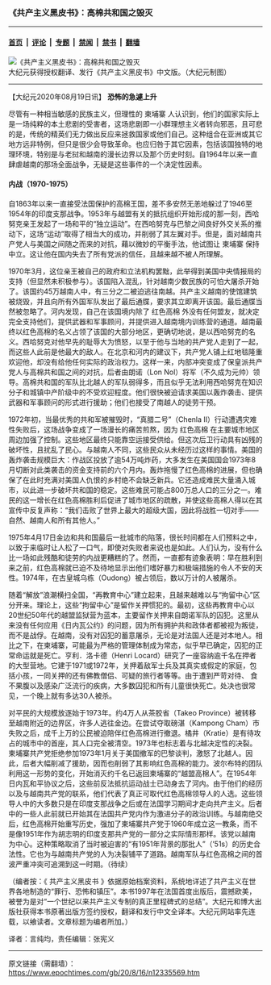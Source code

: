 ### 《共产主义黑皮书》：高棉共和国之毁灭

---

#### [首页](../../../..?n12335569) &nbsp;|&nbsp; [评论](../../../../../epoch-comment?n12335569) &nbsp;|&nbsp; [专题](../../../../../epoch-special?n12335569) &nbsp;|&nbsp; [禁闻](../../../../../epoch-news?n12335569) &nbsp;|&nbsp; [禁书](../../../../../books?n12335569) &nbsp;|&nbsp; [翻墙](https://github.com/gfw-breaker/nogfw/blob/master/README.md?n12335569)


<div><img alt="《共产主义黑皮书》：高棉共和国之毁灭" class="attachment-djy_600_400 size-djy_600_400 wp-post-image" src="https://i.epochtimes.com/assets/uploads/2017/12/dcbb5ad1ea37934a168afd29d68d142e-600x400.jpg"/>
<div class="caption">
 大纪元获得授权翻译、发行《共产主义黑皮书》中文版。（大纪元制图）
</div></div><hr/><div class="post_content" id="artbody" itemprop="articleBody">
 <!-- article content begin -->
 <p>
  【大纪元2020年08月19日讯】
  <strong>
   恐怖的急遽上升
  </strong>
 </p>
 <p>
  尽管有一种相当敏感的民族主义，但理性的
  <ok href="https://www.epochtimes.com/gb/tag/%E6%9F%AC%E5%9F%94%E5%AF%A8.html">
   柬埔寨
  </ok>
  人认识到，他们的国家实际上是一场纯粹的本土悲剧的受害者，这场悲剧即一小群理想主义者转向邪恶，且可悲的是，传统的精英们无力做出反应来拯救国家或他们自己。这种组合在亚洲或其它地方远非特例，但只是很少会导致革命。也应归咎于其它因素，包括该国独特的地理环境，特别是与老挝和越南的漫长边界以及那个历史时刻。自1964年以来一直肆虐越南的那场全面战争，无疑是这些事件的一个决定性因素。
 </p>
 <h4>
  内战（1970-1975）
 </h4>
 <p>
  自1863年以来一直接受法国保护的高棉王国，差不多安然无恙地躲过了1946至1954年的印度支那战争。1953年与越盟有关的抵抗组织开始形成的那一刻，西哈努克亲王发起了一场和平的“独立运动”。在西哈努克与巴黎之间良好外交关系的推动下，这场“运动”取得了相当大的成功，并削弱了其左翼对手。但是，面对越南共产党人与美国之间随之而来的对抗，藉以微妙的平衡手法，他试图让
  <ok href="https://www.epochtimes.com/gb/tag/%E6%9F%AC%E5%9F%94%E5%AF%A8.html">
   柬埔寨
  </ok>
  保持中立。这让他在国内失去了所有党派的信任，且越来越不被人所理解。
 </p>
 <p>
  1970年3月，这位亲王被自己的政府和立法机构罢黜，此举得到美国中央情报局的支持（但显然未积极参与）。该国陷入混乱，针对越南少数民族的可怕大屠杀开始了。该国约45万越南人中，有三分之二被迫逃往南越。共产主义越南的使馆建筑被烧毁，并且向所有外国军队发出了最后通牒，要求其立即离开该国。最后通牒当然被忽略了。河内发现，自己在该国境内除了
  <ok href="https://www.epochtimes.com/gb/tag/%E7%BA%A2%E8%89%B2%E9%AB%98%E6%A3%89.html">
   红色高棉
  </ok>
  外没有任何盟友，就决定完全支持他们，提供武器和军事顾问，并提供进入越南境内训练营的通道。越南最终以红色高棉的名义占领了该国的大部分地区，更确切地说，是以西哈努克的名义。西哈努克对他早先的耻辱大为愤怒，以至于他与当地的共产党人走到了一起，而这些人此前是他最大的敌人。在北京和河内的建议下，共产党人铺上红地毯隆重欢迎他，却没有给他任何实际的政治权力。这样一来，内部冲突变成了保皇派共产党人与高棉共和国之间的对抗，后者由朗诺（Lon Nol）将军（不久成为元帅）领导。高棉共和国的军队比北越人的军队弱得多，而且似乎无法利用西哈努克在知识分子和城镇中产阶级中的不受欢迎程度。他们很快被迫请求美国以轰炸袭击、提供武器和军事顾问的形式进行援助；他们也接受了南越人的徒劳干预。
 </p>
 <p>
  1972年初，当最优秀的共和军被摧毁时，“真腊二号”（Chenla II）行动遭遇灾难性失败后，这场战争变成了一场漫长的痛苦煎熬，因为
  <ok href="https://www.epochtimes.com/gb/tag/%E7%BA%A2%E8%89%B2%E9%AB%98%E6%A3%89.html">
   红色高棉
  </ok>
  在主要城市地区周边加强了控制。这些地区最终只能靠空运接受供给。但这次后卫行动具有凶残的破坏性，且扰乱了民心。与越南人不同，这些民众从未经历过这样的事情。美国的轰炸袭击规模巨大：作战区投放了逾54万吨炸药，大多发生在美国国会1973年8月切断对此类袭击的资金支持前的六个月内。轰炸拖慢了红色高棉的进展，但也确保了在此时充满对美国人仇恨的乡村绝不会缺乏新兵。它还造成难民大量涌入城市，以此进一步破坏共和国的稳定。这些难民可能占800万总人口的三分之一。难民的这一增长在红色高棉胜利后促进了城市地区的疏散，并使这些高棉人得以在其宣传中反复声称：“我们击败了世界上最大的超级大国，因此将战胜一切对手——自然、越南人和所有其他人。”
 </p>
 <p>
  1975年4月17日金边和共和国最后一批城市的陷落，很长时间都在人们预料之中，以致于来临时让人松了一口气，即使对失败者来说也是如此。人们认为，没有什么比一场如此残酷和徒劳的内战更糟糕的了。然而，一直都有迹象表明：早在胜利到来之前，红色高棉就已迫不及待地显示出他们嗜好暴力和极端措施的令人不安的天性。1974年，在古皇城乌栋（Oudong）被占领后，数以万计的人被屠杀。
 </p>
 <p>
  随着“解放”浪潮横扫全国，“再教育中心”建立起来，且越来越难以与“拘留中心”区分开来。理论上，这些“拘留中心”是留作关押惯犯的。最初，这些再教育中心以20世纪50年代的越盟监狱营为蓝本，主要留作关押来自朗诺军队的囚犯。这里从来没有任何应用《日内瓦公约》的问题，因为所有拥护共和政体者都被视为叛徒，而不是战俘。在越南，没有对囚犯的蓄意屠杀，无论是对法国人还是对本地人。相比之下，在柬埔寨，可能最为严格的管理体制成为常态，似乎早已确定，囚犯的正常命运就是死亡。亨利．洛卡德（Henri Locard）研究了一座容纳逾千名在押者的大型营地。它建于1971或1972年，关押着敌军士兵及其真实或假定的家庭，包括小孩，一同关押的还有佛教僧侣、可疑的旅行者等等。由于遭到严苛对待、 食不果腹以及感染广泛流行的疾病，大多数囚犯和所有儿童很快死亡。处决也很常见，一个晚上就有多达30人被杀。
 </p>
 <p>
  对平民的大规模放逐始于1973年。约4万人从茶胶省（Takeo Province）被转移至越南附近的边界区，许多人逃往金边。在尝试夺取磅湛（Kampong Cham）市失败之后，成千上万的公民被迫陪伴红色高棉进行撤退。橘井（Kratie）是有待攻占的城市中的首座，其人口完全被清空。1973年也标志着与北越决定性的决裂。柬埔寨共产党拒绝参加1973年1月关于美国撤军的巴黎谈判，激怒了北越人。因此，后者大幅削减了援助，因而也削弱了其影响红色高棉的能力。波尔布特的团队利用这一形势的变化，开始消灭约千名已返回柬埔寨的“越盟高棉人”。在1954年日内瓦和平协议之后，这些前反法抵抗运动战士已动身去了河内。由于他们的经历以及与越南共产党的联系，他们代表了真正可取代红色高棉领导人的人选。这些领导人中的大多数只是在印度支那战争之后或在法国学习期间才走向共产主义。后者中的一些人此前就已开始其在法国共产党内作为激进分子的政治训练。与越南绝交后，红色高棉开始重写历史，强加了柬埔寨共产党于1960年成立这一教条，而不是像1951年作为胡志明的印度支那共产党的一部分之实际情形那样。该党以越南为中心。这种策略取消了当时被迫害的“有1951年背景的那批人”（’51s）的历史合法性。它也为与越南共产党的人为决裂铺平了道路。越南军队与红色高棉之间的首波严重冲突可追溯到这一时期。（待续）
 </p>
 <p>
  （编者按：《
  <ok href="https://www.epochtimes.com/gb/tag/%E5%85%B1%E4%BA%A7%E4%B8%BB%E4%B9%89%E9%BB%91%E7%9A%AE%E4%B9%A6.html">
   共产主义黑皮书
  </ok>
  》依据原始档案资料，系统地详述了共产主义在世界各地制造的“罪行、恐怖和镇压”。本书1997年在法国首度出版后，震撼欧美，被誉为是对“一个世纪以来共产主义专制的真正里程碑式的总结”。大纪元和博大出版社获得本书原著出版方签约授权，翻译和发行中文全译本。大纪元网站率先连载，以飨读者。文章标题为编者所加。）
 </p>
 <p>
  译者：言纯均，责任编辑：张宪义
 </p>
 <!-- article content end -->
 <div id="below_article_ad">
 </div>
</div>


---

原文链接（需翻墙）：https://www.epochtimes.com/gb/20/8/16/n12335569.htm